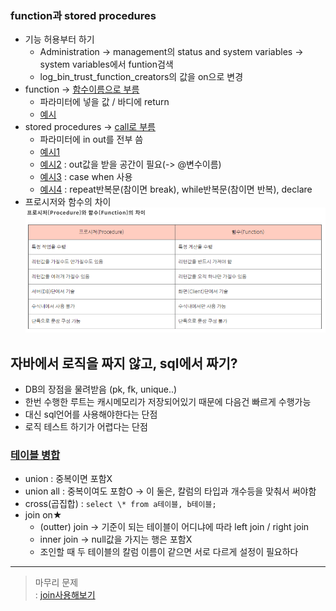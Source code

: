 ### function과 stored procedures 
- 기능 허용부터 하기
  - Administration -> management의 status and system variables -> system variables에서 funtion검색
  - log_bin_trust_function_creators의 값을 on으로 변경
- function -> [함수이름으로 부름](../src/220720_01.sql)
  - 파라미터에 넣을 값 / 바디에 return
  - [예시](../src/220720_03.sql)
- stored procedures -> [call로 부름](../src/220720_01.sql)
  - 파라미터에 in out를 전부 씀
  - [예시1](../src/220720_04.sql)
  - [예시2](../src/220720_05.sql) : out값을 받을 공간이 필요(-> @변수이름)
  - [예시3](../src/220720_06.sql) : case when 사용
  - [예시4](../src/220720_07.sql) : repeat반복문(참이면 break), while반복문(참이면 반복), declare
- 프로시저와 함수의 차이 
![functionvsprocedures](./img/프로시저와함수.PNG)

## 자바에서 로직을 짜지 않고, sql에서 짜기?
- DB의 장점을 물려받음 (pk, fk, unique..)
- 한번 수행한 루트는 캐시메모리가 저장되어있기 때문에 다음건 빠르게 수행가능
- 대신 sql언어를 사용해야한다는 단점
- 로직 테스트 하기가 어렵다는 단점
  
### [테이블 병합](../src/220720_02.sql)
- union : 중복이면 포함X
- union all : 중복이여도 포함O -> 이 둘은, 칼럼의 타입과 개수등을 맞춰서 써야함
- cross(곱집합) : `select \* from a테이블, b테이블;`
- join on★
  - (outter) join -> 기준이 되는 테이블이 어디냐에 따라 left join / right join
  - inner join -> null값을 가지는 행은 포함X
  - 조인할 때 두 테이블의 칼럼 이름이 같으면 서로 다르게 설정이 필요하다
----
> 마무리 문제  
> : [join사용해보기](../src/220720_08.sql)  
